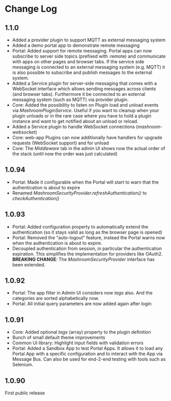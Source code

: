 
# Change Log

## 1.1.0

 * Added a provider plugin to support MQTT as external messaging system
 * Added a demo portal app to demonstrate remote messaging
 * Portal: Added support for remote messaging. Portal apps can now subscribe to server side topics (prefixed with :remote) 
   and communicate with apps on other pages and browser tabs. If the service side messaging is connected to an external 
   messaging system (e.g. MQTT) it is also possible to subscribe and publish messages to the external system.
 * Added a Service plugin for server-side messaging that comes with a WebSocket interface which allows sending messages
   across clients (and browser tabs). Furthermore it be connected to an external messaging system (such as MQTT) via provider plugin.
 * Core: Added the possibility to listen on Plugin load and unload events via _MashroomPluginService_.
   Useful if you want to cleanup when your plugin unloads or in the rare case where you have to hold
   a plugin instance and want to get notified about an unload or reload.
 * Added a Service plugin to handle WebSocket connections (_mashroom-websocket_)
 * Core: web-app Plugins can now additionally have handlers for upgrade requests (WebSocket support) and for unload
 * Core: The _Middleware_ tab in the admin UI shows now the actual order of the stack (until now the order was just calculated) 

## 1.0.94

 * Portal: Made it configurable when the Portal will start to warn that the authentication is about to expire
 * Renamed _MashroomSecurityProvider.refreshAuthentication()_ to _checkAuthentication()_ 

## 1.0.93

 * Portal: Added configuration property to automatically extend the authentication (so it stays valid as long as the browser page is opened)
 * Portal: Removed the "auto-logout" feature, instead the Portal warns now when the authentication is about to expire.
 * Decoupled authentication from session, in particular the authentication expiration. This simplifies the implementation for
   providers like OAuth2. **BREAKING CHANGE**: The _MashroomSecurityProvider_ interface has been extended.

## 1.0.92

 * Portal: The app filter in Admin UI considers now _tags_ also. 
   And the categories are sorted alphabetically now.
 * Portal: All initial query parameters are now added again after login

## 1.0.91

 * Core: Added optional _tags_ (array) property to the plugin definition 
 * Bunch of small default theme improvements
 * Common UI library: Highlight input fields with validation errors
 * Portal: Added a Sandbox App to test Portal Apps. 
   It allows it to load any Portal App with a specific configuration and to interact with the App
   via Message Bus. Can also be used for end-2-end testing with tools such as Selenium.

## 1.0.90

First public release
